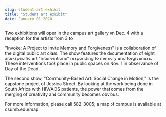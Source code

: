 ```yaml
---
slug: student-art-exhibit
title: "Student art exhibit"
date: January 01 2020
---
```


 
<p>
  Two exhibitions will open in the campus art gallery on Dec. 4 with a reception
  for the artists from 3 to
</p>
<p>
  "Invoke: A Project to Invite Memory and Forgiveness" is a collaboration of the
  digital public art class. The show features the documentation of eight
  site-specific art "interventions" responding to memory and forgiveness. These
  interventions took place in public spaces on Nov. 1 in observance of Day of
  the Dead.
</p>
<p>
  The second show, "Community-Based Art: Social Change in Motion," is the
  capstone project of Jessica Street. By looking at the work being done in South
  Africa with HIV/AIDS patients, the power that comes from the merging of
  creativity and community becomes obvious.
</p>
<p>
  For more information, please call 582-3005; a map of campus is available at
  csumb.edu/map.
</p>
 
